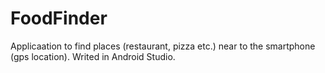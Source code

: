 # FoodFinder
Applicaation to find places (restaurant, pizza etc.) near to the smartphone (gps location).
Writed in Android Studio.